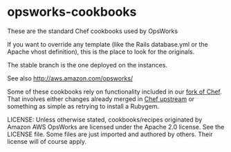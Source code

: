 opsworks-cookbooks
==================

These are the standard Chef cookbooks used by OpsWorks 

If you want to override any template (like the Rails database.yml or the Apache vhost definition), this is the
place to look for the originals.

The stable branch is the one deployed on the instances.

See also <http://aws.amazon.com/opsworks/>

Some of these cookbooks rely on functionality included in our [fork of
Chef](http://github.com/peritor/chef/tree/scalarium-0.8-stable). That involves either changes already merged in
[Chef upstream](http://github.com/opscode/chef) or something as simple as retrying to install a Rubygem.

LICENSE: Unless otherwise stated, cookbooks/recipes originated by Amazon AWS OpsWorks are licensed under the Apache 2.0
license.  See the LICENSE file. Some files are just imported and authored by others. Their license will of course apply.

